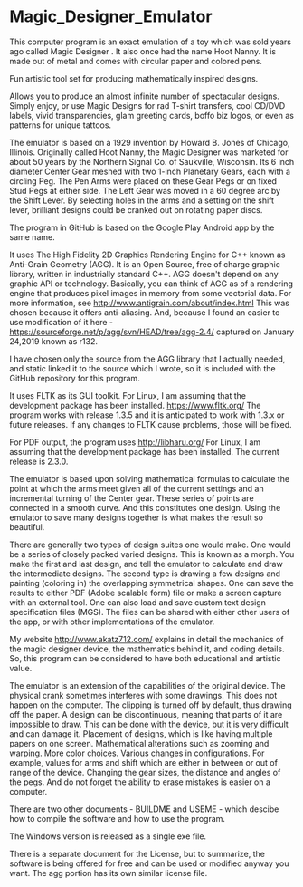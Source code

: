 # Magic_Designer_Emulator
This computer program is an exact emulation of a toy which was sold years ago called Magic Designer . It also once had the name Hoot Nanny. It is made out of metal and comes with circular paper and colored pens.

Fun artistic tool set for producing mathematically inspired designs.

Allows you to produce an almost infinite number of spectacular designs. Simply enjoy, or use Magic Designs for rad T-shirt transfers, cool CD/DVD labels, vivid transparencies, glam greeting cards, boffo biz logos, or even as patterns for unique tattoos.

The emulator is based on a 1929 invention by Howard B. Jones of Chicago, Illinois. Originally called Hoot Nanny, the Magic Designer was marketed for about 50 years by the Northern Signal Co. of Saukville, Wisconsin. Its 6 inch diameter Center Gear meshed with two 1-inch Planetary Gears, each with a circling Peg. The Pen Arms were placed on these Gear Pegs or on fixed Stud Pegs at either side. The Left Gear was moved in a 60 degree arc by the Shift Lever. By selecting holes in the arms and a setting on the shift lever, brilliant designs could be cranked out on rotating paper discs.

The program in GitHub is based on the Google Play Android app by the same name. 

It uses The High Fidelity 2D Graphics Rendering Engine for C++ known as Anti-Grain Geometry (AGG). It is an Open Source, free of charge graphic library, written in industrially standard C++. AGG doesn't depend on any graphic API or technology. Basically, you can think of AGG as of a rendering engine that produces pixel images in memory from some vectorial data. For more information, see http://www.antigrain.com/about/index.html This was chosen because it offers anti-aliasing. And, because I found an easier to use modification of it here - https://sourceforge.net/p/agg/svn/HEAD/tree/agg-2.4/ captured on January 24,2019 known as r132.

I have chosen only the source from the AGG library that I actually needed, and static linked it to the source which I wrote, so it is included with the GitHub repository for this program.

It uses FLTK as its GUI toolkit. For Linux, I am assuming that the development package has been installed. https://www.fltk.org/ The program works with release 1.3.5 and it is anticipated to work with 1.3.x or future releases. If any changes to FLTK cause problems, those will be fixed.

For PDF output, the program uses http://libharu.org/ For Linux, I am assuming that the development package has been installed. The current release is 2.3.0.

The emulator is based upon solving mathematical formulas to calculate the point at which the arms meet given all of the current settings and an incremental turning of the Center gear. These series of points are connected in a smooth curve. And this constitutes one design. Using the emulator to save many designs together is what makes the result so beautiful.

There are generally two types of design suites one would make. One would be a series of closely packed varied designs. This is known as a morph. You make the first and last design, and tell the emulator to calculate and draw the intermediate designs. The second type is drawing a few designs and painting (coloring in) the overlapping symmetrical shapes. One can save the results to either PDF (Adobe scalable form) file or make a screen capture with an external tool. One can also load and save custom text design specification files (MGS). The files can be shared with either other users of the app, or with other implementations of the emulator.

My website http://www.akatz712.com/ explains in detail the mechanics of the magic designer device, the mathematics behind it, and coding details. So, this program can be considered to have both educational and artistic value.

The emulator is an extension of the capabilities of the original device. The physical crank sometimes interferes with some drawings. This does not happen on the computer. The clipping is turned off by default, thus drawing off the paper. A design can be discontinuous, meaning that parts of it are impossible to draw. This can be done with the device, but it is very difficult and can damage it. Placement of designs, which is like having multiple papers on one screen. Mathematical alterations such as zooming and warping. More color choices. Various changes in configurations. For example, values for arms and shift which are either in between or out of range of the device. Changing the gear sizes, the distance and angles of the pegs. And do not forget the ability to erase mistakes is easier on a computer.

There are two other documents - BUILDME and USEME - which descibe how to compile the software and how to use the program.

The Windows version is released as a single exe file.

There is a separate document for the License, but to summarize, the software is being offered for free and can be used or modified anyway you want. The agg portion has its own similar license file.
